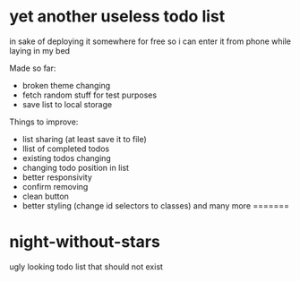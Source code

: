 # yet another useless todo list

in sake of deploying it somewhere for free so i can enter it from phone while laying in my bed

Made so far:
- broken theme changing
- fetch random stuff for test purposes
- save list to local storage

Things to improve:
- list sharing (at least save it to file)
- llist of completed todos
- existing todos changing
- changing todo position in list
- better responsivity
- confirm removing
- clean button
- better styling (change id selectors to classes)
and many more
=======
# night-without-stars
ugly looking todo list that should not exist
